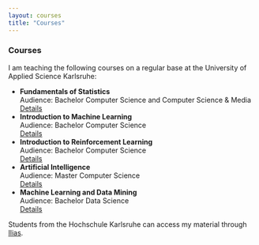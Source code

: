 ```yaml
---
layout: courses
title: "Courses"
---
```

<h3 class="fw-bold border-bottom pb-3 mb-5">Courses</h3>
I am teaching the following courses on a regular base at the University of Applied Science Karlsruhe:

- **Fundamentals of Statistics** <br>
Audience: Bachelor Computer Science and Computer Science & Media <br>
[Details](https://www.iwi.hs-karlsruhe.de/iwii/info/module/INFB/7/INFB2507#INFB2517.b)
- **Introduction to Machine Learning**<br>
Audience: Bachelor Computer Science<br>
[Details](https://www.iwi.hs-karlsruhe.de/iwii/info/module/INFB/7/INFB3307)
- **Introduction to Reinforcement Learning**<br>
Audience: Bachelor Computer Science <br>
[Details](https://www.iwi.hs-karlsruhe.de/iwii/info/module/INFB/7/INFB7107#I_W775)
- **Artificial Intelligence**<br>
Audience: Master Computer Science<br>
[Details](https://www.iwi.hs-karlsruhe.de/iwii/info/module/INFM/7/INFM210ML)
- **Machine Learning and Data Mining**<br>
Audience: Bachelor Data Science<br>
[Details](https://www.h-ka.de/bachelor/data-science/studieninhalte#c1581)


Students from the Hochschule Karlsruhe can access my material through [Ilias](https://ilias.h-ka.de/goto.php?target=cat_452250&client_id=HSKA).
